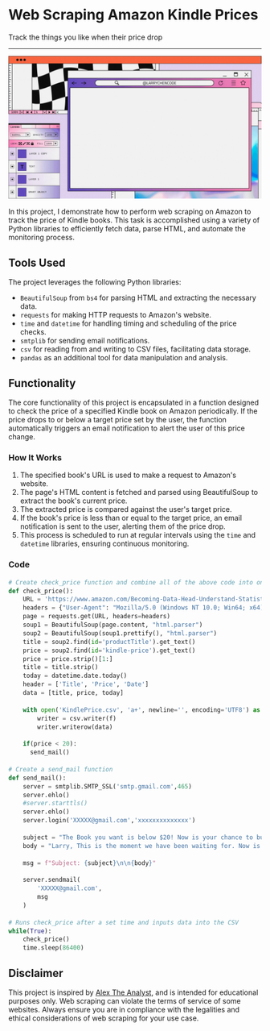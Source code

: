 # Web Scraping Amazon Kindle Prices
Track the things you like when their price drop

---
<img src="../images/web-scraping/web-scraping.gif?raw=true"/>

In this project, I demonstrate how to perform web scraping on Amazon to track the price of Kindle books. This task is accomplished using a variety of Python libraries to efficiently fetch data, parse HTML, and automate the monitoring process.

## Tools Used

The project leverages the following Python libraries:

- `BeautifulSoup` from `bs4` for parsing HTML and extracting the necessary data.
- `requests` for making HTTP requests to Amazon's website.
- `time` and `datetime` for handling timing and scheduling of the price checks.
- `smtplib` for sending email notifications.
- `csv` for reading from and writing to CSV files, facilitating data storage.
- `pandas` as an additional tool for data manipulation and analysis.

## Functionality

The core functionality of this project is encapsulated in a function designed to check the price of a specified Kindle book on Amazon periodically. If the price drops to or below a target price set by the user, the function automatically triggers an email notification to alert the user of this price change.

### How It Works

1. The specified book's URL is used to make a request to Amazon's website.
2. The page's HTML content is fetched and parsed using BeautifulSoup to extract the book's current price.
3. The extracted price is compared against the user's target price.
4. If the book's price is less than or equal to the target price, an email notification is sent to the user, alerting them of the price drop.
5. This process is scheduled to run at regular intervals using the `time` and `datetime` libraries, ensuring continuous monitoring.

### Code
```python
# Create check_price function and combine all of the above code into one function
def check_price():
    URL = 'https://www.amazon.com/Becoming-Data-Head-Understand-Statistics-ebook/dp/B092TSVZJ8/ref=tmm_kin_swatch_0?_encoding=UTF8&qid=&sr='
    headers = {"User-Agent": "Mozilla/5.0 (Windows NT 10.0; Win64; x64) AppleWebKit/537.36 (KHTML, like Gecko) Chrome/122.0.0.0 Safari/537.36", "Accept-Encoding":"gzip, deflate", "Accept":"text/html,application/xhtml+xml,application/xml;q=0.9,*/*;q=0.8", "DNT":"1","Connection":"close", "Upgrade-Insecure-Requests":"1"}
    page = requests.get(URL, headers=headers)
    soup1 = BeautifulSoup(page.content, "html.parser")
    soup2 = BeautifulSoup(soup1.prettify(), "html.parser")
    title = soup2.find(id='productTitle').get_text()
    price = soup2.find(id='kindle-price').get_text()
    price = price.strip()[1:]
    title = title.strip()
    today = datetime.date.today()
    header = ['Title', 'Price', 'Date']
    data = [title, price, today]

    with open('KindlePrice.csv', 'a+', newline='', encoding='UTF8') as f:
        writer = csv.writer(f)
        writer.writerow(data)

    if(price < 20):
      send_mail()

# Create a send_mail function
def send_mail():
    server = smtplib.SMTP_SSL('smtp.gmail.com',465)
    server.ehlo()
    #server.starttls()
    server.ehlo()
    server.login('XXXXX@gmail.com','xxxxxxxxxxxxxx')

    subject = "The Book you want is below $20! Now is your chance to buy!"
    body = "Larry, This is the moment we have been waiting for. Now is your chance to pick up the book Becoming a Data Head. Don't mess it up! Link here: https://www.amazon.com/Becoming-Data-Head-Understand-Statistics-ebook/dp/B092TSVZJ8/ref=tmm_kin_swatch_0?_encoding=UTF8&qid=&sr="
   
    msg = f"Subject: {subject}\n\n{body}"
    
    server.sendmail(
        'XXXXX@gmail.com',
        msg
    )

# Runs check_price after a set time and inputs data into the CSV
while(True):
    check_price()
    time.sleep(86400)
```

## Disclaimer

This project is inspired by [Alex The Analyst](https://www.youtube.com/@AlexTheAnalyst), and is intended for educational purposes only. Web scraping can violate the terms of service of some websites. Always ensure you are in compliance with the legalities and ethical considerations of web scraping for your use case.
